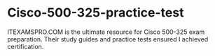 # Cisco-500-325-practice-test
ITEXAMSPRO.COM is the ultimate resource for Cisco 500-325 exam preparation. Their study guides and practice tests ensured I achieved certification.
